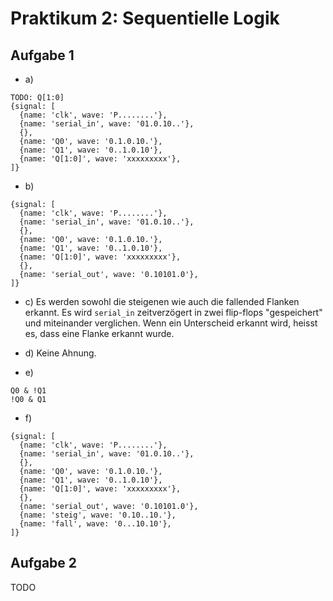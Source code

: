 # Praktikum 2: Sequentielle Logik

## Aufgabe 1

- a)
```
TODO: Q[1:0]
{signal: [
  {name: 'clk', wave: 'P........'},
  {name: 'serial_in', wave: '01.0.10..'},
  {},
  {name: 'Q0', wave: '0.1.0.10.'},
  {name: 'Q1', wave: '0..1.0.10'},
  {name: 'Q[1:0]', wave: 'xxxxxxxxx'},
]}
```

- b)
```
{signal: [
  {name: 'clk', wave: 'P........'},
  {name: 'serial_in', wave: '01.0.10..'},
  {},
  {name: 'Q0', wave: '0.1.0.10.'},
  {name: 'Q1', wave: '0..1.0.10'},
  {name: 'Q[1:0]', wave: 'xxxxxxxxx'},
  {},
  {name: 'serial_out', wave: '0.10101.0'},
]}
```

- c) Es werden sowohl die steigenen wie auch die fallended Flanken erkannt. Es wird `serial_in` zeitverzögert in zwei flip-flops "gespeichert" und miteinander verglichen. Wenn ein Unterscheid erkannt wird, heisst es, dass eine Flanke erkannt wurde.

- d) Keine Ahnung.

- e)
```
Q0 & !Q1
!Q0 & Q1
```

- f)
```
{signal: [
  {name: 'clk', wave: 'P........'},
  {name: 'serial_in', wave: '01.0.10..'},
  {},
  {name: 'Q0', wave: '0.1.0.10.'},
  {name: 'Q1', wave: '0..1.0.10'},
  {name: 'Q[1:0]', wave: 'xxxxxxxxx'},
  {},
  {name: 'serial_out', wave: '0.10101.0'},
  {name: 'steig', wave: '0.10..10.'},
  {name: 'fall', wave: '0...10.10'},
]}
```

## Aufgabe 2

TODO
